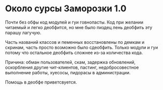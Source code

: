 # Около сурсы Заморозки 1.0

Почти без обфы код модулей и гуи говнопасты. Код при желании читаемый и легко деобфится, но мне было пиздец лень деобфить эту парашу лагучую.

Часть названий классов и пеменных восстановлены по демкам и скринам, часть просто возможно было сдеобфить. 
Только модули и гуи потому что остальное деобфить сложнее из-за количества кода.

Причина: обман пользователей, скам, задержка обновлений, оскорбления другие чит-клиентов, пастинг, недобросовестное выполнение работы, хуесосы, пидорасы в администрации.

Помощь в деобфе приветсвуется. 
